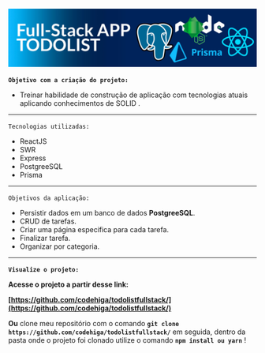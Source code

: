 ![alt text](https://github.com/codehiga/todolistfullstack/blob/main/capa.jpg)

**`Objetivo com a criação do projeto:`**

- Treinar habilidade de construção de aplicação com tecnologias atuais aplicando conhecimentos de SOLID .

---

`Tecnologias utilizadas:`

- ReactJS
- SWR
- Express
- PostgreeSQL
- Prisma

---

`Objetivos da aplicação:`

- Persistir dados em um banco de dados **PostgreeSQL**.
- CRUD de tarefas.
- Criar uma página especifica para cada tarefa.
- Finalizar tarefa.
- Organizar por categoria.

---

**`Visualize o projeto:`**

**Acesse o projeto a partir desse link:**

**[https://github.com/codehiga/todolistfullstack/](https://github.com/codehiga/todolistfullstack/)**

**Ou** clone meu repositório com o comando **`git clone https://github.com/codehiga/todolistfullstack/`** em seguida, dentro da pasta onde o projeto foi clonado utilize o comando **`npm install ou yarn`** !

